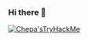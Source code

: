 ### Hi there 👋

<a href="https://tryhackme.com/p/Chpa" target="_blank">
  <img src="https://tryhackme-badges.s3.amazonaws.com/Chpa.png" alt="Chepa'sTryHackMe"/>
</a>

<!--
**tthuillier/tthuillier** is a ✨ _special_ ✨ repository because its `README.md` (this file) appears on your GitHub profile.

Here are some ideas to get you started:

- 🔭 I’m currently working on ...
- 🌱 I’m currently learning ...
- 👯 I’m looking to collaborate on ...
- 🤔 I’m looking for help with ...
- 💬 Ask me about ...
- 📫 How to reach me: ...
- 😄 Pronouns: ...
- ⚡ Fun fact: ...
-->
